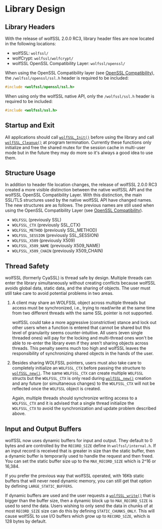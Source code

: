 # Library Design

## Library Headers

With the release of wolfSSL 2.0.0 RC3, library header files are now located in the following locations:

* wolfSSL: `wolfssl/`
* wolfCrypt: `wolfssl/wolfcrypt/`
* wolfSSL OpenSSL Compatibility Layer: `wolfssl/openssl/`

When using the OpenSSL Compatibility layer (see [OpenSSL Compatibility](chapter13.md#openssl-compatibility)), the `/wolfssl/openssl/ssl.h` header is required to be included:

```c
#include <wolfssl/openssl/ssl.h>
```

When using only the wolfSSL native API, only the `/wolfssl/ssl.h` header is required to be included:

```c
#include <wolfssl/ssl.h>
```

## Startup and Exit

All applications should call [`wolfSSL_Init()`](group__TLS.md#function-wolfssl_init) before using the library and call [`wolfSSL_Cleanup()`](group__TLS.md#function-wolfssl_cleanup) at program termination. Currently these functions only initialize and free the shared mutex for the session cache in multi-user mode but in the future they may do more so it's always a good idea to use them.

## Structure Usage

In addition to header file location changes, the release of wolfSSL 2.0.0 RC3 created a more visible distinction between the native wolfSSL API and the wolfSSL OpenSSL Compatibility Layer.  With this distinction, the main SSL/TLS structures used by the native wolfSSL API have changed names.  The new structures are as follows.  The previous names are still used when using the OpenSSL Compatibility Layer (see [OpenSSL Compatibility](chapter13.md#openssl-compatibility)).

* `WOLFSSL`         (previously SSL)
* `WOLFSSL_CTX`     (previously SSL_CTX)
* `WOLFSSL_METHOD`      (previously SSL_METHOD)
* `WOLFSSL_SESSION` (previously SSL_SESSION)
* `WOLFSSL_X509`        (previously X509)
* `WOLFSSL_X509_NAME`   (previously X509_NAME)
* `WOLFSSL_X509_CHAIN`  (previously X509_CHAIN)

## Thread Safety

wolfSSL (formerly CyaSSL) is thread safe by design. Multiple threads can enter the library simultaneously without creating conflicts because wolfSSL avoids global data, static data, and the sharing of objects. The user must still take care to avoid potential problems in two areas.

1. A client may share an WOLFSSL object across multiple threads but access must be synchronized, i.e., trying to read/write at the same time from two different threads with the same SSL pointer is not supported.

    wolfSSL could take a more aggressive (constrictive) stance and lock out other users when a function is entered that cannot be shared but this level of granularity seems counter-intuitive. All users (even single threaded ones) will pay for the locking and multi-thread ones won't be able to re-enter the library even if they aren't sharing objects across threads. This penalty seems much too high and wolfSSL leaves the responsibility of synchronizing shared objects in the hands of the user.

2. Besides sharing WOLFSSL pointers, users must also take care to completely initialize an `WOLFSSL_CTX` before passing the structure to [`wolfSSL_new()`](group__Setup.md#function-wolfssl_new). The same `WOLFSSL_CTX` can create multiple `WOLFSSL` structs but the `WOLFSSL_CTX` is only read during [`wolfSSL_new()`](group__Setup.md#function-wolfssl_new) creation and any future (or simultaneous changes) to the `WOLFSSL_CTX` will not be reflected once the `WOLFSSL` object is created.

    Again, multiple threads should synchronize writing access to a `WOLFSSL_CTX` and it is advised that a single thread initialize the `WOLFSSL_CTX` to avoid the synchronization and update problem described above.

## Input and Output Buffers

wolfSSL now uses dynamic buffers for input and output. They default to 0 bytes and are controlled by the `RECORD_SIZE` define in `wolfssl/internal.h`. If an input record is received that is greater in size than the static buffer, then a dynamic buffer is temporarily used to handle the request and then freed. You can set the static buffer size up to the `MAX_RECORD_SIZE` which is 2^16 or 16,384.

If you prefer the previous way that wolfSSL operated, with 16Kb static buffers that will never need dynamic memory, you can still get that option by defining `LARGE_STATIC_BUFFERS`.

If dynamic buffers are used and the user requests a [`wolfSSL_write()`](group__IO.md#function-wolfssl_write) that is bigger than the buffer size, then a dynamic block up to `MAX_RECORD_SIZE` is used to send the data. Users wishing to only send the data in chunks of at most `RECORD_SIZE` size can do this by defining `STATIC_CHUNKS_ONLY`.  This will cause wolfSSL to use I/O buffers which grow up to `RECORD_SIZE`, which is 128 bytes by default.
